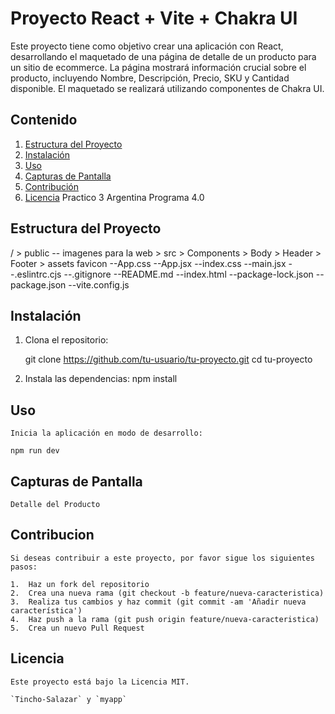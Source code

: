 # Proyecto React + Vite + Chakra UI

Este proyecto tiene como objetivo crear una aplicación con React, desarrollando el maquetado de una página de detalle de un producto para un sitio de ecommerce. La página mostrará información crucial sobre el producto, incluyendo Nombre, Descripción, Precio, SKU y Cantidad disponible. El maquetado se realizará utilizando componentes de Chakra UI.

## Contenido

1. [Estructura del Proyecto](#estructura-del-proyecto)
2. [Instalación](#instalación)
3. [Uso](#uso)
4. [Capturas de Pantalla](#capturas-de-pantalla)
5. [Contribución](#contribución)
6. [Licencia](#licencia)
Practico 3 Argentina Programa 4.0

## Estructura del Proyecto
/
    > public
        -- imagenes para la web
    > src
        > Components
            > Body
            > Header 
            > Footer
        > assets
             favicon 
        --App.css
        --App.jsx
        --index.css
        --main.jsx
    --.eslintrc.cjs
    --.gitignore
    --README.md
    --index.html
    --package-lock.json
    --package.json
    --vite.config.js

## Instalación

1. Clona el repositorio:

    git clone https://github.com/tu-usuario/tu-proyecto.git
    cd tu-proyecto

2. Instala las dependencias:
    npm install

## Uso
    Inicia la aplicación en modo de desarrollo:

    npm run dev

## Capturas de Pantalla
    Detalle del Producto    

## Contribucion

    Si deseas contribuir a este proyecto, por favor sigue los siguientes pasos:

    1.  Haz un fork del repositorio
    2.  Crea una nueva rama (git checkout -b feature/nueva-caracteristica)
    3.  Realiza tus cambios y haz commit (git commit -am 'Añadir nueva característica')
    4.  Haz push a la rama (git push origin feature/nueva-caracteristica)
    5.  Crea un nuevo Pull Request

## Licencia
    Este proyecto está bajo la Licencia MIT.

    `Tincho-Salazar` y `myapp` 

